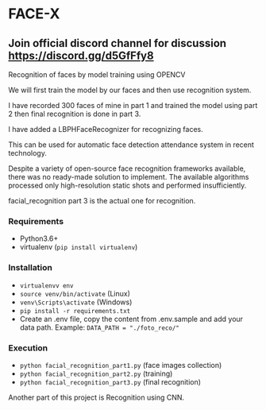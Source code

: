 # FACE-X

## Join official discord channel for discussion https://discord.gg/d5GfFfy8

Recognition of faces by model training using OPENCV

We will first train the model by our faces and then use recognition system.

I have recorded 300 faces of mine in part 1 and trained the model using part 2 then final recognition is done in part 3.

I have added a LBPHFaceRecognizer for recognizing faces.

This can be used for automatic face detection attendance system in recent technology.

Despite a variety of open-source face recognition frameworks available, there was no ready-made solution to implement. The available algorithms processed only high-resolution static shots and performed insufficiently.

facial_recognition part 3 is the actual one for recognition.

### Requirements
- Python3.6+
- virtualenv (`pip install virtualenv`)

### Installation
- `virtualenvv env`
- `source venv/bin/activate` (Linux)
- `venv\Scripts\activate` (Windows)
- `pip install -r requirements.txt`
- Create an .env file, copy the content from .env.sample and add your data path. Example: `DATA_PATH = "./foto_reco/"`

### Execution
- `python facial_recognition_part1.py` (face images collection)
- `python facial_recognition_part2.py` (training)
- `python facial_recognition_part3.py` (final recognition)


Another part of this project is Recognition using CNN.



